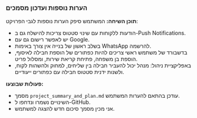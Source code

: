 

### הערות נוספות ועדכון מסמכים
**תוכן השיחה:** המשתמש סיפק הערות נוספות לגבי הפרויקט:
- הודעות ללקוחות עם שינוי סטטוס צריכות להישלח גם ב-Push Notifications.
- יש לאפשר רישום גם עם Google.
- בשלב ראשון של בנייה אין צורך באימות WhatsApp להרשמה.
- בדשבורד של משתמש ראשי צריכים להיות כפתורים של הוספת חבילה לאיסוף, הוספת בן משפחה, פתיחת קריאת שירות, ומסלול פריט.
- באפליקציית ניהול: מנהל יכול להעביר חבילה בין שליחים, למחוק ולהשהות לקוח, ולשנות ידנית סטטוס חבילה עם כפתורים ייעודיים.

**פעולות שבוצעו:**
- מסמך `project_summary_and_plan.md` עודכן בהתאם להערות המשתמש.
- השינויים נשמרו ונדחפו ל-GitHub.
- אני מכין מסמך סיכום חדש להצגה למשתמש.
